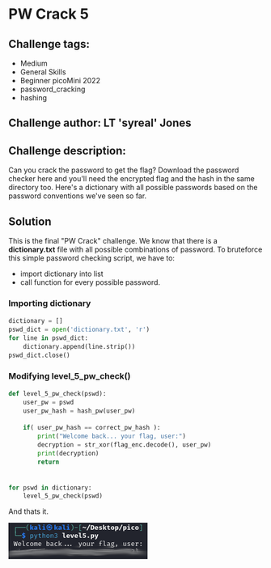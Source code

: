# PW Crack 5
## Challenge tags:
- Medium
- General Skills
- Beginner picoMini 2022
- password_cracking
- hashing

## Challenge author: LT 'syreal' Jones
## Challenge description:
Can you crack the password to get the flag?
Download the password checker here and you'll need the encrypted flag and the hash in the same directory too. Here's a dictionary with all possible passwords based on the password conventions we've seen so far.

## Solution
This is the final "PW Crack" challenge. We know that there is a **dictionary.txt** file with all possible combinations of password. To bruteforce this simple password checking script, we have to:
- import dictionary into list
- call function for every possible password.

### Importing dictionary
~~~python
dictionary = []
pswd_dict = open('dictionary.txt', 'r')
for line in pswd_dict:
    dictionary.append(line.strip())
pswd_dict.close()
~~~

### Modifying level_5_pw_check()
~~~python
def level_5_pw_check(pswd):
    user_pw = pswd
    user_pw_hash = hash_pw(user_pw)
    
    if( user_pw_hash == correct_pw_hash ):
        print("Welcome back... your flag, user:")
        decryption = str_xor(flag_enc.decode(), user_pw)
        print(decryption)
        return


for pswd in dictionary:
    level_5_pw_check(pswd)
~~~

And thats it.

![image missing?](./content/pw_crack_5_01.png)
